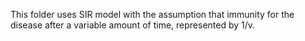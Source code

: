 This folder uses SIR model with the assumption that immunity for the disease after a variable amount of time, represented by 1/v. 
